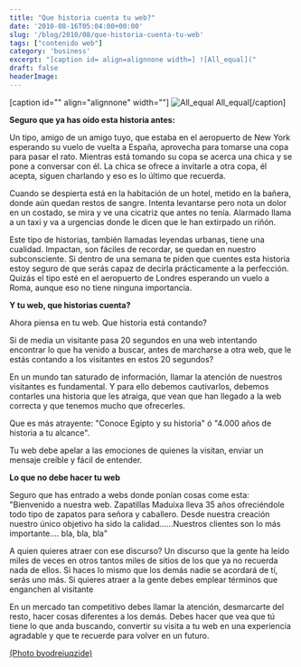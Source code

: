 ```yaml
---
title: "Que historia cuenta tu web?"
date: '2010-08-16T05:04:00+00:00'
slug: '/blog/2010/08/que-historia-cuenta-tu-web'
tags: ["contenido web"]
category: 'business'
excerpt: "[caption id= align=alignnone width=] ![All_equal]("
draft: false
headerImage:
---
```

[caption id="" align="alignnone" width=""] ![All_equal](http://static1.squarespace.com/static/5303797ae4b0c6ad9e43f072/5303ce80e4b0400995a883d6/5303cf36e4b0400995a88b16/1392758582567/all_equal-scaled600.jpg) All\_equal[/caption]

**Seguro que ya has oído esta historia antes:**

Un tipo, amigo de un amigo tuyo, que estaba en el aeropuerto de New York esperando su vuelo de vuelta a España, aprovecha para tomarse una copa para pasar el rato. Mientras está tomando su copa se acerca una chica y se pone a conversar con él. La chica se ofrece a invitarle a otra copa, él acepta, siguen charlando y eso es lo último que recuerda.

Cuando se despierta está en la habitación de un hotel, metido en la bañera, donde aún quedan restos de sangre. Intenta levantarse pero nota un dolor en un costado, se mira y ve una cicatriz que antes no tenía. Alarmado llama a un taxi y va a urgencias donde le dicen que le han extirpado un riñón.

Este tipo de historias, también llamadas leyendas urbanas, tiene una cualidad. Impactan, son fáciles de recordar, se quedan en nuestro subconsciente. Si dentro de una semana te piden que cuentes esta historia estoy seguro de que serás capaz de decirla prácticamente a la perfección. Quizás el tipo esté en el aeropuerto de Londres esperando un vuelo a Roma, aunque eso no tiene ninguna importancia.

**Y tu web, que historias cuenta?**

Ahora piensa en tu web. Que historia está contando?

Si de media un visitante pasa 20 segundos en una web intentando encontrar lo que ha venido a buscar, antes de marcharse a otra web,  que le estás contando a los visitantes en estos 20 segundos?

En un mundo tan saturado de información, llamar la atención de nuestros visitantes es fundamental. Y para ello debemos cautivarlos, debemos contarles una historia que les atraiga, que vean que han llegado a la web correcta y que tenemos mucho que ofrecerles.

Que es más atrayente: "Conoce Egipto y su historia" ó "4.000 años de historia a tu alcance".

Tu web debe apelar a las emociones de quienes la visitan, enviar un mensaje creíble y fácil de entender.

**Lo que no debe hacer tu web**

Seguro que has entrado a webs donde ponían cosas come esta: "Bienvenido a nuestra web. Zapatillas Maduixa lleva 35 años ofreciéndole todo tipo de zapatos para señora y caballero. Desde nuestra creación nuestro único objetivo ha sido la calidad......Nuestros clientes son lo más importante.... bla, bla, bla"

A quien quieres atraer con ese discurso? Un discurso que la gente ha leído miles de veces en otros tantos miles de sitios de los que ya no recuerda nada de ellos. Si haces lo mismo que los demás nadie se acordará de tí, serás uno más. Si quieres atraer a la gente debes emplear términos que enganchen al visitante

En un mercado tan competitivo debes llamar la atención, desmarcarte del resto, hacer cosas diferentes a los demás. Debes hacer que vea que tú tiene lo que anda buscando, convertir su visita a tu web en una experiencia agradable y que te recuerde para volver en un futuro.

[(Photo byodreiuqzide)](http://www.flickr.com/photos/odreiuqzide)
